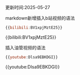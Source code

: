 <span className="text-xs text-gray-400 mb-6">更新时间:2025-05-27</span>

markdown新增插入b站视频的语法
```js
{{bilibili:BV1xpjMztE25}}
```
{{bilibili:BV1xpjMztE25}}

插入油管视频的语法
```js
{{youtube:Dlsa9EBKDGI}}
```
{{youtube:Dlsa9EBKDGI}}
